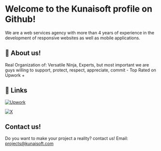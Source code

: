 
# Welcome to the Kunaisoft profile on Github!

We are a web services agency with more than 4 years of experience in the development of responsive websites as well as mobile applications.



## 🚀 About us!

Real Organization of:
Versatile Ninja, Experts, but most important we are guys willing to support, protect, respect, appreciate, commit  - Top Rated on Upwork +


## 🔗 Links
[![Upwork](https://img.shields.io/badge/my_portfolio-000?style=for-the-badge&logo=ko-fi&logoColor=white)](https://www.upwork.com/agencies/kunaisoft/)

[![X](https://img.shields.io/badge/twitter-1DA1F2?style=for-the-badge&logo=twitter&logoColor=white)](https://twitter.com/kunaisoft)


## Contact us!

Do you want to make your project a reality? 
contact us! 
Email: projects@kunaisoft.com

